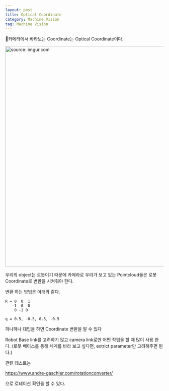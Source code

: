 ```yaml
---
layout: post
title: Optical Coordinate
category: Machine Vision
tag: Machine Vision
---
```


카메라에서 바라보는 Coordinate는 Optical Coordinate이다.


<a href="https://postimg.cc/18JTm8hG"><img src="https://i.postimg.cc/PqjkMDSR/Kakao-Talk-Image-2021-11-14-09-58-54.jpg" width="700px" title="source: imgur.com" /><a>

우리의 object는 로봇이기 때문에 카메라로 우리가 보고 있는 Pointcloud들은 로봇 Coordinate로 변환을 시켜줘야 한다.

변환 하는 방법은 아래와 같다.

```
R = 0  0  1
   -1  0  0
    0 -1 0

q = 0.5, -0.5, 0.5, -0.5
```

하나하나 대입을 하면 Coordinate 변환을 알 수 있다

Robot Base link를 고려하기 않고 camera link로만 어떤 작업을 할 때 많이 사용 한다.
(로봇 베이스를 통해 세계를 바라 보고 싶다면, extrict parameter만 고려해주면 된다.)

관련 테스트는

https://www.andre-gaschler.com/rotationconverter/

으로 로테이션 확인을 할 수 있다.
